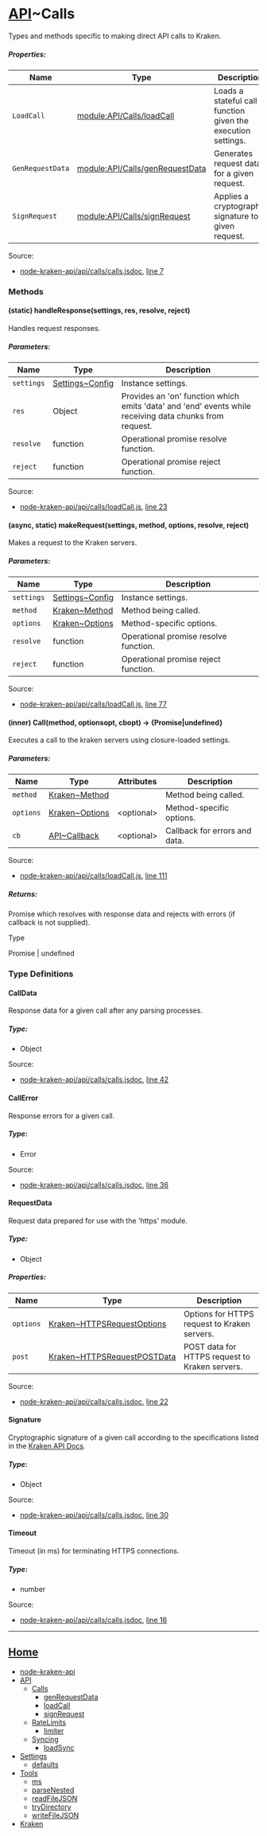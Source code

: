 # [API](https://github.com/jpcx/node-kraken-api/blob/develop/docs/namespaces/API.md)~Calls

Types and methods specific to making direct API calls to Kraken.

##### Properties:

| Name | Type | Description |
| --- | --- | --- |
| `LoadCall` | [module:API/Calls/loadCall](https://github.com/jpcx/node-kraken-api/blob/develop/docs/modules/API/Calls/loadCall.md) | Loads a stateful call function given the execution settings. |
| `GenRequestData` | [module:API/Calls/genRequestData](https://github.com/jpcx/node-kraken-api/blob/develop/docs/modules/API/Calls/genRequestData.md) | Generates request data for a given request. |
| `SignRequest` | [module:API/Calls/signRequest](https://github.com/jpcx/node-kraken-api/blob/develop/docs/modules/API/Calls/signRequest.md) | Applies a cryptographic signature to a given request. |


Source:

*   [node-kraken-api/api/calls/calls.jsdoc](https://github.com/jpcx/node-kraken-api/blob/develop/api/calls/calls.jsdoc), [line 7](https://github.com/jpcx/node-kraken-api/blob/develop/api/calls/calls.jsdoc#L7)

### Methods

<a name=".handleResponse"></a>
#### (static) handleResponse(settings, res, resolve, reject)

Handles request responses.

##### Parameters:

| Name | Type | Description |
| --- | --- | --- |
| `settings` | [Settings~Config](https://github.com/jpcx/node-kraken-api/blob/develop/docs/namespaces/Settings.md#~Config) | Instance settings. |
| `res` | Object | Provides an 'on' function which emits 'data' and 'end' events while receiving data chunks from request. |
| `resolve` | function | Operational promise resolve function. |
| `reject` | function | Operational promise reject function. |


Source:

*   [node-kraken-api/api/calls/loadCall.js](https://github.com/jpcx/node-kraken-api/blob/develop/api/calls/loadCall.js), [line 23](https://github.com/jpcx/node-kraken-api/blob/develop/api/calls/loadCall.js#L23)

<a name=".makeRequest"></a>
#### (async, static) makeRequest(settings, method, options, resolve, reject)

Makes a request to the Kraken servers.

##### Parameters:

| Name | Type | Description |
| --- | --- | --- |
| `settings` | [Settings~Config](https://github.com/jpcx/node-kraken-api/blob/develop/docs/namespaces/Settings.md#~Config) | Instance settings. |
| `method` | [Kraken~Method](https://github.com/jpcx/node-kraken-api/blob/develop/docs/namespaces/Kraken.md#~Method) | Method being called. |
| `options` | [Kraken~Options](https://github.com/jpcx/node-kraken-api/blob/develop/docs/namespaces/Kraken.md#~Options) | Method-specific options. |
| `resolve` | function | Operational promise resolve function. |
| `reject` | function | Operational promise reject function. |


Source:

*   [node-kraken-api/api/calls/loadCall.js](https://github.com/jpcx/node-kraken-api/blob/develop/api/calls/loadCall.js), [line 77](https://github.com/jpcx/node-kraken-api/blob/develop/api/calls/loadCall.js#L77)

<a name="~Call"></a>
#### (inner) Call(method, optionsopt, cbopt) → \{Promise|undefined}

Executes a call to the kraken servers using closure-loaded settings.

##### Parameters:

| Name | Type | Attributes | Description |
| --- | --- | --- | --- |
| `method` | [Kraken~Method](https://github.com/jpcx/node-kraken-api/blob/develop/docs/namespaces/Kraken.md#~Method) |  | Method being called. |
| `options` | [Kraken~Options](https://github.com/jpcx/node-kraken-api/blob/develop/docs/namespaces/Kraken.md#~Options) | \<optional> | Method-specific options. |
| `cb` | [API~Callback](https://github.com/jpcx/node-kraken-api/blob/develop/docs/namespaces/API.md#~Callback) | \<optional> | Callback for errors and data. |


Source:

*   [node-kraken-api/api/calls/loadCall.js](https://github.com/jpcx/node-kraken-api/blob/develop/api/calls/loadCall.js), [line 111](https://github.com/jpcx/node-kraken-api/blob/develop/api/calls/loadCall.js#L111)

##### Returns:

Promise which resolves with response data and rejects with errors (if callback is not supplied).

Type

Promise | undefined

### Type Definitions

<a name="~CallData"></a>
#### CallData

Response data for a given call after any parsing processes.

##### Type:

*   Object

Source:

*   [node-kraken-api/api/calls/calls.jsdoc](https://github.com/jpcx/node-kraken-api/blob/develop/api/calls/calls.jsdoc), [line 42](https://github.com/jpcx/node-kraken-api/blob/develop/api/calls/calls.jsdoc#L42)

<a name="~CallError"></a>
#### CallError

Response errors for a given call.

##### Type:

*   Error

Source:

*   [node-kraken-api/api/calls/calls.jsdoc](https://github.com/jpcx/node-kraken-api/blob/develop/api/calls/calls.jsdoc), [line 36](https://github.com/jpcx/node-kraken-api/blob/develop/api/calls/calls.jsdoc#L36)

<a name="~RequestData"></a>
#### RequestData

Request data prepared for use with the 'https' module.

##### Type:

*   Object

##### Properties:

| Name | Type | Description |
| --- | --- | --- |
| `options` | [Kraken~HTTPSRequestOptions](https://github.com/jpcx/node-kraken-api/blob/develop/docs/namespaces/Kraken.md#~HTTPSRequestOptions) | Options for HTTPS request to Kraken servers. |
| `post` | [Kraken~HTTPSRequestPOSTData](https://github.com/jpcx/node-kraken-api/blob/develop/docs/namespaces/Kraken.md#~HTTPSRequestPOSTData) | POST data for HTTPS request to Kraken servers. |


Source:

*   [node-kraken-api/api/calls/calls.jsdoc](https://github.com/jpcx/node-kraken-api/blob/develop/api/calls/calls.jsdoc), [line 22](https://github.com/jpcx/node-kraken-api/blob/develop/api/calls/calls.jsdoc#L22)

<a name="~Signature"></a>
#### Signature

Cryptographic signature of a given call according to the specifications listed in the [Kraken API Docs](https://www.kraken.com/help/api#general-usage).

##### Type:

*   Object

Source:

*   [node-kraken-api/api/calls/calls.jsdoc](https://github.com/jpcx/node-kraken-api/blob/develop/api/calls/calls.jsdoc), [line 30](https://github.com/jpcx/node-kraken-api/blob/develop/api/calls/calls.jsdoc#L30)

<a name="~Timeout"></a>
#### Timeout

Timeout (in ms) for terminating HTTPS connections.

##### Type:

*   number

Source:

*   [node-kraken-api/api/calls/calls.jsdoc](https://github.com/jpcx/node-kraken-api/blob/develop/api/calls/calls.jsdoc), [line 16](https://github.com/jpcx/node-kraken-api/blob/develop/api/calls/calls.jsdoc#L16)

<hr>

## [Home](https://github.com/jpcx/node-kraken-api/blob/develop/README.md)
  + [node-kraken-api](https://github.com/jpcx/node-kraken-api/blob/develop/docs/modules/node-kraken-api.md)
  + [API](https://github.com/jpcx/node-kraken-api/blob/develop/docs/namespaces/API.md)
    + [Calls](https://github.com/jpcx/node-kraken-api/blob/develop/docs/namespaces/API/Calls.md)
      + [genRequestData](https://github.com/jpcx/node-kraken-api/blob/develop/docs/modules/API/Calls/genRequestData.md)
      + [loadCall](https://github.com/jpcx/node-kraken-api/blob/develop/docs/modules/API/Calls/loadCall.md)
      + [signRequest](https://github.com/jpcx/node-kraken-api/blob/develop/docs/modules/API/Calls/signRequest.md)
    + [RateLimits](https://github.com/jpcx/node-kraken-api/blob/develop/docs/namespaces/API/RateLimits.md)
      + [limiter](https://github.com/jpcx/node-kraken-api/blob/develop/docs/modules/API/RateLimits/limiter.md)
    + [Syncing](https://github.com/jpcx/node-kraken-api/blob/develop/docs/namespaces/API/Syncing.md)
      + [loadSync](https://github.com/jpcx/node-kraken-api/blob/develop/docs/modules/API/Syncing/loadSync.md)
  + [Settings](https://github.com/jpcx/node-kraken-api/blob/develop/docs/namespaces/Settings.md)
    + [defaults](https://github.com/jpcx/node-kraken-api/blob/develop/docs/modules/Settings/defaults.md)
  + [Tools](https://github.com/jpcx/node-kraken-api/blob/develop/docs/namespaces/Tools.md)
    + [ms](https://github.com/jpcx/node-kraken-api/blob/develop/docs/modules/Tools/ms.md)
    + [parseNested](https://github.com/jpcx/node-kraken-api/blob/develop/docs/modules/Tools/parseNested.md)
    + [readFileJSON](https://github.com/jpcx/node-kraken-api/blob/develop/docs/modules/Tools/readFileJSON.md)
    + [tryDirectory](https://github.com/jpcx/node-kraken-api/blob/develop/docs/modules/Tools/tryDirectory.md)
    + [writeFileJSON](https://github.com/jpcx/node-kraken-api/blob/develop/docs/modules/Tools/writeFileJSON.md)
  + [Kraken](https://github.com/jpcx/node-kraken-api/blob/develop/docs/namespaces/Kraken.md)